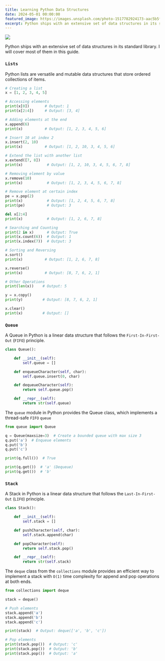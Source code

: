 ```yaml
---
title: Learning Python Data Structures
date: 2024-05-01 00:00:00
featured_image: https://images.unsplash.com/photo-1517782924173-aac5b5fcee7b?q=90&fm=jpg&w=1000&fit=max
excerpt: Python ships with an extensive set of data structures in its standard library. I will cover most of them in this guide.
---
```


![](https://images.unsplash.com/photo-1517782924173-aac5b5fcee7b?q=90&fm=jpg&w=1000&fit=max)

Python ships with an extensive set of data structures in its standard library. I will cover most of them in this guide.


### `Lists`

Python lists are versatile and mutable data structures that store ordered collections of items.

```python
# Creating a list
x = [1, 2, 3, 4, 5]

# Accessing elements
print(x[0])       # Output: 1
print(x[2:4])     # Output: [3, 4]

# Adding elements at the end
x.append(6)
print(x)          # Output: [1, 2, 3, 4, 5, 6]

# Insert 10 at index 2
x.insert(2, 10)
print(x)          # Output: [1, 2, 10, 3, 4, 5, 6]

# Extend the list with another list
x.extend([7, 8])
print(x)           # Output: [1, 2, 10, 3, 4, 5, 6, 7, 8]

# Removing element by value
x.remove(10)
print(x)           # Output: [1, 2, 3, 4, 5, 6, 7, 8]

# Remove element at certain index
pe = x.pop(2)
print(x)           # Output: [1, 2, 4, 5, 6, 7, 8]
print(pe)          # Output: 3

del x[2:4]
print(x)           # Output: [1, 2, 6, 7, 8]

# Searching and Counting
print(2 in x)      # Output: True
print(x.count(6))  # Output: 1
print(x.index(7))  # Output: 3

# Sorting and Reversing
x.sort()
print(x)          # Output: [1, 2, 6, 7, 8]

x.reverse()
print(x)          # Output: [8, 7, 6, 2, 1]

# Other Operations
print(len(x))    # Output: 5

y = x.copy()
print(y)         # Output: [8, 7, 6, 2, 1]

x.clear()
print(x)         # Output: []
```


### `Queue`

A Queue in Python is a linear data structure that follows the `First-In-First-Out` (`FIFO`) principle.

```python
class Queue():

    def __init__(self):
        self.queue = []

    def enqueueCharacter(self, char):
        self.queue.insert(0, char)

    def dequeueCharacter(self):
        return self.queue.pop()

    def __repr__(self):
        return str(self.queue)
```

The `queue` module in Python provides the Queue class, which implements a thread-safe `FIFO` `queue`

```python
from queue import Queue

q = Queue(maxsize=3)  # Create a bounded queue with max size 3
q.put('a')  # Enqueue elements
q.put('b')
q.put('c')

print(q.full())  # True

print(q.get())  # 'a' (Dequeue)
print(q.get())  # 'b'
```


### `Stack`

A Stack in Python is a linear data structure that follows the `Last-In-First-Out` (`LIFO`) principle.

```python
class Stack():

    def __init__(self):
        self.stack = []

    def pushCharacter(self, char):
        self.stack.append(char)

    def popCharacter(self):
        return self.stack.pop()

    def __repr__(self):
        return str(self.stack)
```

The `deque` class from the `collections` module provides an efficient way to implement a stack with `O(1)` time complexity for append and pop operations at both ends.

```python
from collections import deque

stack = deque()

# Push elements
stack.append('a')
stack.append('b')
stack.append('c')

print(stack)  # Output: deque(['a', 'b', 'c'])

# Pop elements
print(stack.pop())  # Output: 'c'
print(stack.pop())  # Output: 'b'
print(stack.pop())  # Output: 'a'
```
